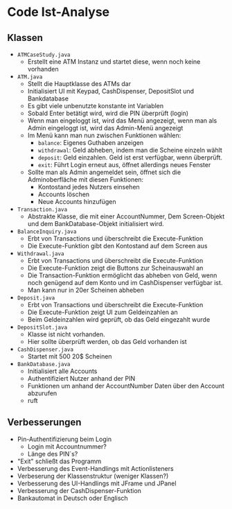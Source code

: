 # Code Ist-Analyse

## Klassen

- `ATMCaseStudy.java`
  - Erstellt eine ATM Instanz und startet diese, wenn noch keine vorhanden
- `ATM.java`
  - Stellt die Hauptklasse des ATMs dar
  - Initialisiert UI mit Keypad, CashDispenser, DepositSlot und Bankdatabase
  - Es gibt viele unbenutzte konstante int Variablen
  - Sobald Enter betätigt wird, wird die PIN überprüft (login)
  - Wenn man eingeloggt ist, wird das Menü angezeigt, wenn man als Admin eingeloggt ist, wird das Admin-Menü angezeigt
  - Im Menü kann man nun zwischen Funktionen wählen:
    - `balance`: Eigenes Guthaben anzeigen
    - `withdrawal`: Geld abheben, indem man die Scheine einzeln wählt
    - `deposit`: Geld einzahlen. Geld ist erst verfügbar, wenn überprüft.
    - `exit`: Führt Login erneut aus, öffnet allerdings neues Fenster
  - Sollte man als Admin angemeldet sein, öffnet sich die Adminoberfläche mit diesen Funktionen:
    - Kontostand jedes Nutzers einsehen
    - Accounts löschen
    - Neue Accounts hinzufügen
- `Transaction.java`
  - Abstrakte Klasse, die mit einer AccountNummer, Dem Screen-Objekt und dem BankDatabase-Objekt initialisiert wird.
- `BalanceInquiry.java`
  - Erbt von Transactions und überschreibt die Execute-Funktion
  - Die Execute-Funktion gibt den Kontostand auf dem Screen aus
- `Withdrawal.java`
  - Erbt von Transactions und überschreibt die Execute-Funktion
  - Die Execute-Funktion zeigt die Buttons zur Scheinauswahl an
  - Die Transaction-Funktion ermöglicht das abheben von Geld, wenn noch genügend auf dem Konto und im CashDispenser verfügbar ist.
  - Man kann nur in 20er Scheinen abheben
- `Deposit.java`
  - Erbt von Transactions und überschreibt die Execute-Funktion
  - Die Execute-Funktion zeigt UI zum Geldeinzahlen an
  - Beim Geldeinzahlen wird geprüft, ob das Geld eingezahlt wurde
- `DepositSlot.java`
  - Klasse ist nicht vorhanden.
  - Hier sollte überprüft werden, ob das Geld vorhanden ist
- `CashDispenser.java`
  - Startet mit 500 20$ Scheinen
- `BankDatabase.java`
  - Initialisiert alle Accounts
  - Authentifiziert Nutzer anhand der PIN
  - Funktionen um anhand der AccountNumber Daten über den Account abzurufen
  - ruft

## Verbesserungen

- Pin-Authentifizierung beim Login
  - Login mit Accountnummer?
  - Länge des PIN`s?
- "Exit" schließt das Programm
- Verbesserung des Event-Handlings mit Actionlisteners
- Verbeserung der Klassenstruktur (weniger Klassen?)
- Verbesserung des UI-Handlings mit JFrame und JPanel
- Verbesserung der CashDispenser-Funktion
- Bankautomat in Deutsch oder Englisch
